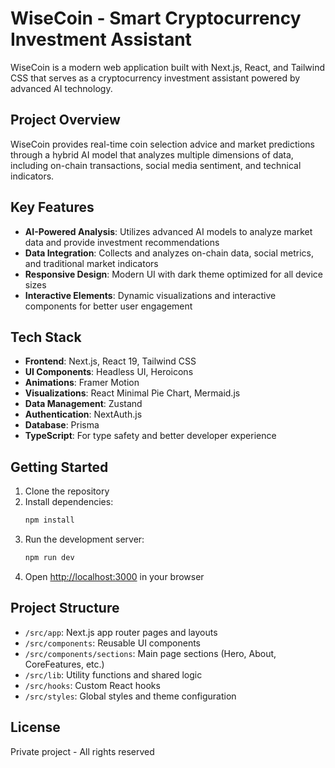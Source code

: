 # WiseCoin - Smart Cryptocurrency Investment Assistant

WiseCoin is a modern web application built with Next.js, React, and Tailwind CSS that serves as a cryptocurrency investment assistant powered by advanced AI technology.

## Project Overview

WiseCoin provides real-time coin selection advice and market predictions through a hybrid AI model that analyzes multiple dimensions of data, including on-chain transactions, social media sentiment, and technical indicators.

## Key Features

- **AI-Powered Analysis**: Utilizes advanced AI models to analyze market data and provide investment recommendations
- **Data Integration**: Collects and analyzes on-chain data, social metrics, and traditional market indicators
- **Responsive Design**: Modern UI with dark theme optimized for all device sizes
- **Interactive Elements**: Dynamic visualizations and interactive components for better user engagement

## Tech Stack

- **Frontend**: Next.js, React 19, Tailwind CSS
- **UI Components**: Headless UI, Heroicons
- **Animations**: Framer Motion
- **Visualizations**: React Minimal Pie Chart, Mermaid.js
- **Data Management**: Zustand
- **Authentication**: NextAuth.js
- **Database**: Prisma
- **TypeScript**: For type safety and better developer experience

## Getting Started

1. Clone the repository
2. Install dependencies:
   ```bash
   npm install
   ```
3. Run the development server:
   ```bash
   npm run dev
   ```
4. Open [http://localhost:3000](http://localhost:3000) in your browser

## Project Structure

- `/src/app`: Next.js app router pages and layouts
- `/src/components`: Reusable UI components
- `/src/components/sections`: Main page sections (Hero, About, CoreFeatures, etc.)
- `/src/lib`: Utility functions and shared logic
- `/src/hooks`: Custom React hooks
- `/src/styles`: Global styles and theme configuration

## License

Private project - All rights reserved 